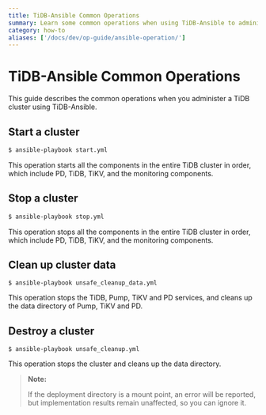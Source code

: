 ```yaml
---
title: TiDB-Ansible Common Operations
summary: Learn some common operations when using TiDB-Ansible to administer a TiDB cluster.
category: how-to
aliases: ['/docs/dev/op-guide/ansible-operation/']
---
```


# TiDB-Ansible Common Operations

This guide describes the common operations when you administer a TiDB cluster using TiDB-Ansible.

## Start a cluster

```bash
$ ansible-playbook start.yml
```

This operation starts all the components in the entire TiDB cluster in order, which include PD, TiDB, TiKV, and the monitoring components.

## Stop a cluster

```bash
$ ansible-playbook stop.yml
```

This operation stops all the components in the entire TiDB cluster in order, which include PD, TiDB, TiKV, and the monitoring components.

## Clean up cluster data

```
$ ansible-playbook unsafe_cleanup_data.yml
```

This operation stops the TiDB, Pump, TiKV and PD services, and cleans up the data directory of Pump, TiKV and PD.

## Destroy a cluster

```
$ ansible-playbook unsafe_cleanup.yml
```

This operation stops the cluster and cleans up the data directory.

> **Note:**
>
> If the deployment directory is a mount point, an error will be reported, but implementation results remain unaffected, so you can ignore it.

